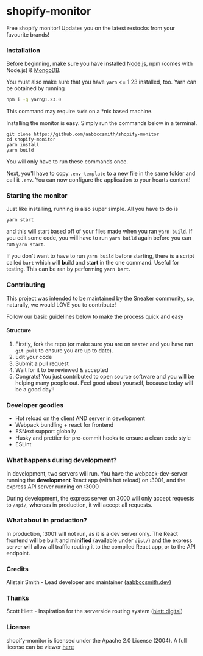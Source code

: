 # shopify-monitor

Free shopify monitor! Updates you on the latest restocks from your favourite brands!

### Installation

Before beginning, make sure you have installed [Node.js](http://nodejs.org/), npm (comes with Node.js) & [MongoDB](https://docs.mongodb.com/manual/administration/install-community/).

You must also make sure that you have `yarn` <= 1.23 installed, too. Yarn can be obtained by running

```bash
npm i -g yarn@1.23.0
```

This command may require `sudo` on a \*nix based machine.

Installing the monitor is easy. Simply run the commands below in a terminal.

```
git clone https://github.com/aabbccsmith/shopify-monitor
cd shopify-monitor
yarn install
yarn build
```

You will only have to run these commands once.

Next, you'll have to copy `.env-template` to a new file in the same folder and call it `.env`. You can now configure the application to your hearts content!

### Starting the monitor

Just like installing, running is also super simple. All you have to do is

```
yarn start
```

and this will start based off of your files made when you ran `yarn build`. If you edit some code, you will have to run `yarn build` again before you can run `yarn start`.

If you don't want to have to run `yarn build` before starting, there is a script called `bart` which will **b**uild and st**art** in the one command. Useful for testing. This can be ran by performing `yarn bart`.

### Contributing

This project was intended to be maintained by the Sneaker community, so, naturally, we would LOVE you to contribute!

Follow our basic guidelines below to make the process quick and easy

#### Structure

1. Firstly, fork the repo (or make sure you are on `master` and you have ran `git pull` to ensure you are up to date).
2. Edit your code
3. Submit a pull request
4. Wait for it to be reviewed & accepted
5. Congrats! You just contributed to open source software and you will be helping many people out. Feel good about yourself, because today will be a good day!!

### Developer goodies

- Hot reload on the client AND server in development
- Webpack bundling + react for frontend
- ESNext support globally
- Husky and prettier for pre-commit hooks to ensure a clean code style
- ESLint

### What happens during development?

In development, two servers will run. You have the webpack-dev-server running the **development** React app (with hot reload) on :3001, and the express API server running on :3000

During development, the express server on 3000 will only accept requests to `/api/`, whereas in production, it will accept all requests.

### What about in production?

In production, :3001 will not run, as it is a dev server only. The React frontend will be built and **minified** (available under `dist/`) and the express server will allow all traffic routing it to the compiled React app, or to the API endpoint.

### Credits

Alistair Smith - Lead developer and maintainer ([aabbccsmith.dev](https://aabbccsmith.dev))

### Thanks

Scott Hiett - Inspiration for the serverside routing system ([hiett.digital](https://hiett.digital))

### License

shopify-monitor is licensed under the Apache 2.0 License (2004). A full license can be viewer [here](LICENSE)

